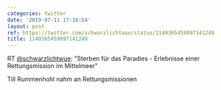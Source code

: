 ```yaml
---
categories: twitter
date: '2019-07-11 17:10:54'
layout: post
ref: https://twitter.com/schwarzlichtwue/status/1149365459097141249
title: 1149365459097141249
---
```

RT [@schwarzlichtwue](https://twitter.com/schwarzlichtwue): "Sterben für das Paradies - Erlebnisse einer Rettungsmission im Mittelmeer"



Till Rummenhohl nahm an Rettungsmissionen